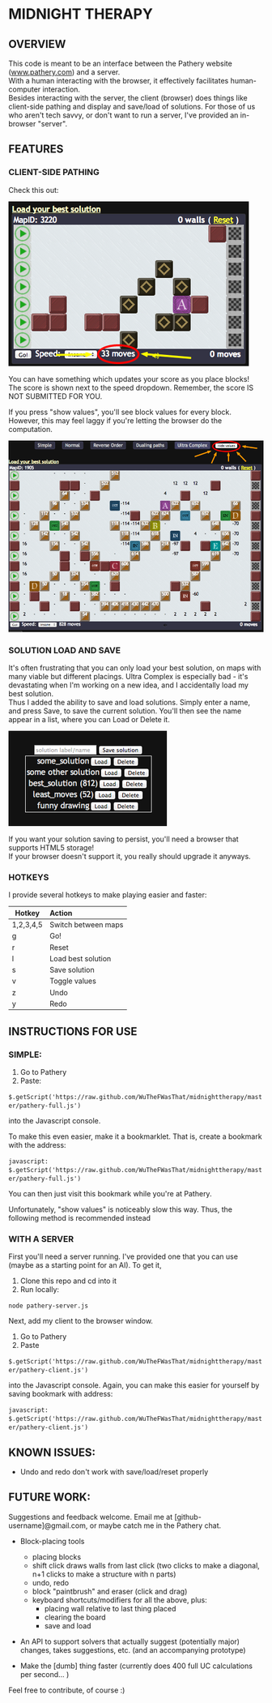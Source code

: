 # MIDNIGHT THERAPY #

## OVERVIEW ##

This code is meant to be an interface between the Pathery website (www.pathery.com) and a server.  
With a human interacting with the browser, it effectively facilitates human-computer interaction.  
Besides interacting with the server, the client (browser) does things like client-side pathing and display and save/load of solutions.
For those of us who aren't tech savvy, or don't want to run a server, I've provided an in-browser "server".

## FEATURES ##

### CLIENT-SIDE PATHING ###

Check this out:

![client side pathing](images/show-values-off.png)

You can have something which updates your score as you place blocks!
The score is shown next to the speed dropdown.  Remember, the score IS NOT SUBMITTED FOR YOU.

If you press "show values", you'll see block values for every block.  
However, this may feel laggy if you're letting the browser do the computation.

![client side pathing](images/show-values-on.png)

### SOLUTION LOAD AND SAVE ###

It's often frustrating that you can only load your best solution, on maps with many viable but different placings. 
Ultra Complex is especially bad - it's devastating when I'm working on a new idea, and I accidentally load my best solution.  
Thus I added the ability to save and load solutions.  Simply enter a name, and press Save, to save the current solution.
You'll then see the name appear in a list, where you can Load or Delete it.

![save solutions](images/save-solutions.png)

If you want your solution saving to persist, you'll need a browser that supports HTML5 storage!  
If your browser doesn't support it, you really should upgrade it anyways.  

### HOTKEYS ###

I provide several hotkeys to make playing easier and faster:

| Hotkey        | Action           |
| ------------- |:-------------|
| 1,2,3,4,5     | Switch between maps |
| g             | Go! |
| r             | Reset |
| l             | Load best solution |
| s             | Save solution |
| v             | Toggle values |
| z             | Undo |
| y             | Redo |

## INSTRUCTIONS FOR USE ##


### SIMPLE: ###

1. Go to Pathery
2. Paste:

`$.getScript('https://raw.github.com/WuTheFWasThat/midnighttherapy/master/pathery-full.js')`

into the Javascript console.

To make this even easier, make it a bookmarklet.  That is, create a bookmark with the address:

`javascript: $.getScript('https://raw.github.com/WuTheFWasThat/midnighttherapy/master/pathery-full.js')`

You can then just visit this bookmark while you're at Pathery.


Unfortunately, "show values" is noticeably slow this way.  Thus, the following method is recommended instead

### WITH A SERVER ###

First you'll need a server running.  I've provided one that you can use (maybe as a starting point for an AI).  To get it,

1. Clone this repo and cd into it
2. Run locally:

`node pathery-server.js`

Next, add my client to the browser window.

1. Go to Pathery
2. Paste

`$.getScript('https://raw.github.com/WuTheFWasThat/midnighttherapy/master/pathery-client.js')`

into the Javascript console.  Again, you can make this easier for yourself by saving bookmark with address:

`javascript: $.getScript('https://raw.github.com/WuTheFWasThat/midnighttherapy/master/pathery-client.js')`

<!--
### SERVER API ###

I'll get to this sometime...
-->

## KNOWN ISSUES: ##

- Undo and redo don't work with save/load/reset properly 

<!--
None, at the moment.  Let me know if you find any! 
-->

<!--
## MINOR NOTES: ##

The values on the blocks is currently white, so it works best with darker blocks.  (I'll make the font color better/customizable in the future.)
-->

## FUTURE WORK: ##

Suggestions and feedback welcome.  Email me at [github-username]@gmail.com, or maybe catch me in the Pathery chat.

- Block-placing tools
  - placing blocks
  - shift click draws walls from last click (two clicks to make a diagonal, n+1 clicks to make a structure with n parts)
  - undo, redo
  - block "paintbrush" and eraser (click and drag)
  - keyboard shortcuts/modifiers for all the above, plus:
    - placing wall relative to last thing placed
    - clearing the board
    - save and load

- An API to support solvers that actually suggest (potentially major) changes, takes suggestions, etc. (and an accompanying prototype)

- Make the [dumb] thing faster (currently does 400 full UC calculations per second... )

Feel free to contribute, of course :)
